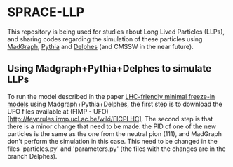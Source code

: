 # SPRACE-LLP

This repository is being used for studies about Long Lived Particles (LLPs), and sharing codes regarding the simulation of these particles using [MadGraph](https://arxiv.org/abs/1405.0301), [Pythia](https://arxiv.org/abs/1410.3012) and [Delphes](https://arxiv.org/abs/1307.6346) (and CMSSW in the near future).

## Using Madgraph+Pythia+Delphes to simulate LLPs

To run the model described in the paper [LHC-friendly minimal freeze-in models](https://arxiv.org/abs/1811.05478) using Madgraph+Pythia+Delphes, the first step is to download the UFO files available at (FIMP - UFO)[http://feynrules.irmp.ucl.ac.be/wiki/FICPLHC]. The second step is that there is a minor change that need to be made: the PID of one of the new particles is the same as the one from the neutral pion (111), and MadGraph don't perform the simulation in this case. This need to be changed in the files 'particles.py' and 'parameters.py' (the files with the changes are in the branch Delphes).
